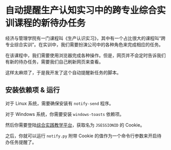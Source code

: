 # 自动提醒生产认知实习中的跨专业综合实训课程的新待办任务

经济与管理学院有一门课程叫《生产认识实习》，其中有一个占比很大的课程叫“跨专业综合实训”。在实训中，我们需要扮演公司中的各种角色来完成相应的任务。

在该课程中，我们需要使用浏览器完成各种操作。但是，网页并不会定时告诉我们有新的待办任务，需要我们自己刷新网页来查看。

这样太麻烦了，于是我开发了这个自动提醒新任务的脚本。

## 安装依赖项 & 运行

对于 Linux 系统，需要确保安装有 `notify-send` 程序。

对于 Windows 系统，你需要安装 `windows-toasts` 依赖项。

然后你需要登陆[综合实践教学平台](http://10.166.23.51:8080/rt)，获取名为 `JSESSIONID` 的 Cookie。

之后，你就可以运行 `notify.py` 附带 Cookie 的值作为一个命令行参数来开启待办任务提醒了。
